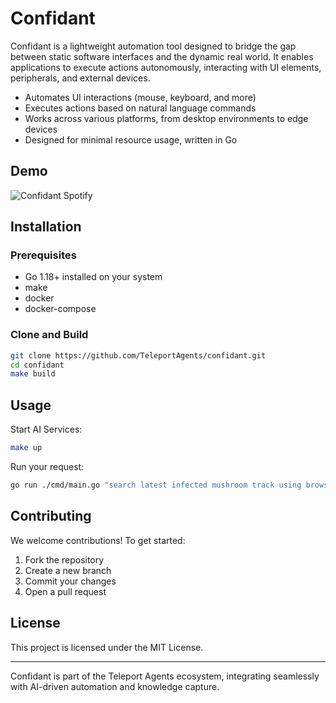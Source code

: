 # Confidant

Confidant is a lightweight automation tool designed to bridge the gap between static software interfaces and the dynamic real world. It enables applications to execute actions autonomously, interacting with UI elements, peripherals, and external devices.

- Automates UI interactions (mouse, keyboard, and more)
- Executes actions based on natural language commands
- Works across various platforms, from desktop environments to edge devices
- Designed for minimal resource usage, written in Go

## Demo

![Confidant Spotify](https://raw.githubusercontent.com/TeleportAgents/assets/main/ConfidantSpotify.gif)

## Installation

### Prerequisites

- Go 1.18+ installed on your system
- make
- docker
- docker-compose

### Clone and Build

```sh
git clone https://github.com/TeleportAgents/confidant.git
cd confidant
make build
```

## Usage

Start AI Services:

```sh
make up
```

Run your request:

```sh
go run ./cmd/main.go "search latest infected mushroom track using browser and then play it in spotify app"
```

## Contributing

We welcome contributions! To get started:

1. Fork the repository
2. Create a new branch
3. Commit your changes
4. Open a pull request

## License

This project is licensed under the MIT License.

---

Confidant is part of the Teleport Agents ecosystem, integrating seamlessly with AI-driven automation and knowledge capture.
